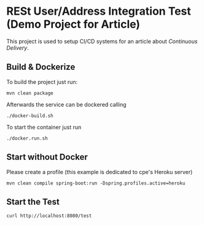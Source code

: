 
# RESt User/Address Integration Test (Demo Project for Article)

This project is used to setup CI/CD systems for an article about *Continuous Delivery*.

## Build & Dockerize

To build the project just run:

    mvn clean package

Afterwards the service can be dockered calling

    ./docker-build.sh

To start the container just run

    ./docker.run.sh


## Start without Docker  
  
Please create a profile (this example is dedicated to cpe's Heroku server) 
  
    mvn clean compile spring-boot:run -Dspring.profiles.active=heroku

## Start the Test

    curl http://localhost:8080/test
